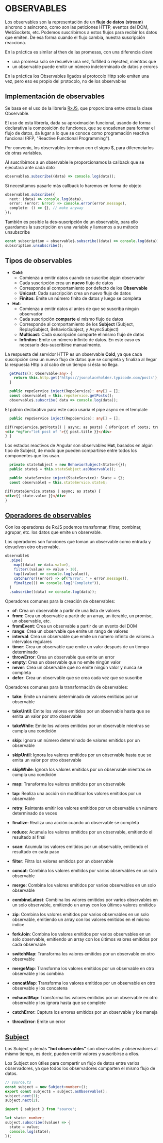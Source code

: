 # OBSERVABLES

Los observables son la representación de un **flujo de datos** (**stream**) síncrono o asíncrono, como son las peticiones HTTP, eventos del DOM, WebSockets, etc.
Podemos suscribirnos a estos flujos para recibir los datos que emiten.
De esa forma cuando el flujo cambia, nuestra suscripción reacciona.

En la práctica es similar al then de las promesas, con una diferencia clave

- una promesa solo se resuelve una vez, fulfilled o rejected, mientras que
- un observable puede emitir un número indeterminado de datos y errores

En la práctica los Observables ligados al protocolo Http solo emiten una vez,
pero eso es propio del protocolo, no de los observables

## Implementación de observables

Se basa en el uso de la librería [RxJS](https://rxjs.dev/), que proporciona entre otras la clase Observable.

El uso de esta librería, dada su aproximación funcional, usando de forma declarativa la composición de funciones, que se encadenan para formar el flujo de datos, da lugar a lo que se conoce como programación reactiva funcional (RFP, "Reactive Functional Programming").

Por convenio, los observables terminan con el signo $, para diferenciarlos de otras variables.

Al suscribirnos a un observable le proporcionamos la callback que se ejecutara ante cada dato

```ts
observable$.subscribe((data) => console.log(data));
```

Si necesitamos pasarle más callback lo haremos en forma de objeto

```ts
observable$.subscribe({
  next: (data) => console.log(data),
  error: (error: Error) => console.error(error.message),
  complete: () => {}, // make anyway
});
```

También es posible la des-suscripción de un observable, para ello guardamos la suscripción en una variable y llamamos a su método unsubscribe

```ts
const subscription = observable$.subscribe((data) => console.log(data));
subscription.unsubscribe();
```

## Tipos de observables

- **Cold**:
  - Comienza a emitir datos cuando se suscribe algún observador
  - Cada suscripción crea un **nuevo** flujo de datos
  - Corresponde al comportamiento por defecto de los **Observable**
  - **Unicast**: Cada suscripción crea un nuevo flujo de datos
  - **Finitos**: Emite un número finito de datos y luego se completa
- **Hot**:
  - Comienza a emitir datos al antes de que se suscriba ningún observador
  - Cada suscripción **comparte** el mismo flujo de datos
  - Corresponde al comportamiento de los **Subject** (Subject, ReplaySubject, BehaviorSubject, y AsyncSubject)
  - **Multicast**: Cada suscripción comparte el mismo flujo de datos
  - **Infinitos**: Emite un número infinito de datos. En este caso es necesario des-suscribirse manualmente.

La respuesta del servidor HTTP es un observable **Cold**, ya que cada suscripción crea un nuevo flujo de datos que se completa y finaliza al llegar la respuesta Http o al cabo de un tiempo si ésta no llega.

```ts repo.service.ts
  getPosts(): Observable<any> {
    return this.http.get('https://jsonplaceholder.typicode.com/posts');
  }
```

```ts component.ts
  public repoService inject(RepoService): any[] = [];
  const observable$ = this.repoService.getPosts();
  observable$.subscribe( data => console.log(data));
```

El patrón declarativo para este caso usaría el pipe async en el template

```ts component.ts
  public repoService inject(RepoService): any[] = [];
```

```html component.ts
@if(repoService.getPosts() | async; as posts) { @for(post of posts; trackBy: post.id) {
<div *ngFor="let post of ">{{ post.title }}</div>
} }
```

Los estados reactivos de Angular son observables **Hot**, basados en algún tipo de Subject, de modo que pueden compartirse entre todos los componentes que los usan.

```ts state.service
  private stateSubject = new BehaviorSubject<State>({});
  public state$ = this.stateSubject.asObservable();
```

```ts component.ts
  public stateService inject(StateService): State = {};
  const observable$ = this.stateService.state$;
```

```html component.ts
@if(stateService.state$ | async; as state) {
<div>{{ state.value }}</div>
}
```

## [Operadores de observables](https://rxjs.dev/guide/operators)

Con los operadores de RxJS podemos transformar, filtrar, combinar, agrupar, etc. los datos que emite un observable.

Los operadores son funciones que toman un observable como entrada y devuelven otro observable.

```ts
observable$
  .pipe(
    map((data) => data.value),
    filter((value) => value > 10),
    tap((value) => console.log(value)),
    catchError((error) => of("Error: " + error.message)),
    finalize(() => console.log("Complete")),
  )
  .subscribe((data) => console.log(data));
```

Operadores comunes para la creación de observables:

- **of**: Crea un observable a partir de una lista de valores
- **from**: Crea un observable a partir de un array, un iterable, un promise, un observable, etc.
- **fromEvent**: Crea un observable a partir de un evento del DOM
- **range**: Crea un observable que emite un rango de valores
- **interval**: Crea un observable que emite un número infinito de valores a intervalos regulares
- **timer**: Crea un observable que emite un valor después de un tiempo determinado
- **throwError**: Crea un observable que emite un error
- **empty**: Crea un observable que no emite ningún valor
- **never**: Crea un observable que no emite ningún valor y nunca se completa
- **defer**: Crea un observable que se crea cada vez que se suscribe

Operadores comunes para la transformación de observables:

- **take**: Emite un número determinado de valores emitidos por un observable
- **takeUntil**: Emite los valores emitidos por un observable hasta que se emita un valor por otro observable
- **takeWhile**: Emite los valores emitidos por un observable mientras se cumpla una condición
- **skip**: Ignora un número determinado de valores emitidos por un observable
- **skipUntil**: Ignora los valores emitidos por un observable hasta que se emita un valor por otro observable
- **skipWhile**: Ignora los valores emitidos por un observable mientras se cumpla una condición
- **map**: Transforma los valores emitidos por un observable
- **tap**: Realiza una acción sin modificar los valores emitidos por un observable
- **retry**: Reintenta emitir los valores emitidos por un observable un número determinado de veces
- **finalize**: Realiza una acción cuando un observable se completa
- **reduce**: Acumula los valores emitidos por un observable, emitiendo el resultado al final
- **scan**: Acumula los valores emitidos por un observable, emitiendo el resultado en cada paso
- **filter**: Filtra los valores emitidos por un observable

- **concat**: Combina los valores emitidos por varios observables en un solo observable
- **merge**: Combina los valores emitidos por varios observables en un solo observable
- **combineLatest**: Combina los valores emitidos por varios observables en un solo observable, emitiendo un array con los últimos valores emitidos
- **zip**: Combina los valores emitidos por varios observables en un solo observable, emitiendo un array con los valores emitidos en el mismo índice
- **forkJoin**: Combina los valores emitidos por varios observables en un solo observable, emitiendo un array con los últimos valores emitidos por cada observable

- **switchMap**: Transforma los valores emitidos por un observable en otro observable
- **mergeMap**: Transforma los valores emitidos por un observable en otro observable y los combina
- **concatMap**: Transforma los valores emitidos por un observable en otro observable y los concatena
- **exhaustMap**: Transforma los valores emitidos por un observable en otro observable y los ignora hasta que se complete
- **catchError**: Captura los errores emitidos por un observable y los maneja
- **throwError**: Emite un error

## [Subject](https://rxjs.dev/guide/subject)

Los Subject y demás **"hot observables"** son observables y observadores al mismo tiempo, es decir, pueden emitir valores y suscribirse a ellos.

Los Subject son útiles para compartir un flujo de datos entre varios observadores, ya que todos los observadores comparten el mismo flujo de datos.

```ts
// source.ts
const subject = new Subject<number>();
export const subject$ = subject.asObservable();
subject.next(1);
subject.next(2);
```

```ts
import { subject } from "source";

let state: number;
subject.subscribe((value) => {
  state = value;
  console.log(state);
});
```
